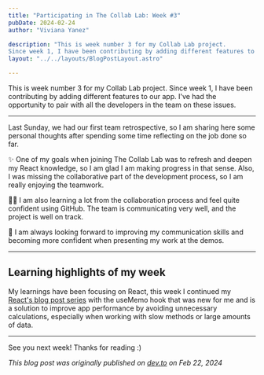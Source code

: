 ```yaml
---
title: "Participating in The Collab Lab: Week #3"
pubDate: 2024-02-24
author: "Viviana Yanez"

description: "This is week number 3 for my Collab Lab project. 
Since week 1, I have been contributing by adding different features to our app. I've had the opportunity to pair with all the developers in the team on these issues."
layout: "../../layouts/BlogPostLayout.astro"

---
```


This is week number 3 for my Collab Lab project.
Since week 1, I have been contributing by adding different features to our app. I've had the opportunity to pair with all the developers in the team on these issues.

---

Last Sunday, we had our first team retrospective, so I am sharing here some personal thoughts after spending some time reflecting on the job done so far.

✨ One of my goals when joining The Collab Lab was to refresh and deepen my React knowledge, so I am glad I am making progress in that sense. Also, I was missing the collaborative part of the development process, so I am really enjoying the teamwork.

💪🏽 I am also learning a lot from the collaboration process and feel quite confident using GitHub. The team is communicating very well, and the project is well on track.

🚧 I am always looking forward to improving my communication skills and becoming more confident when presenting my work at the demos.

---

## Learning highlights of my week

My learnings have been focusing on React, this week I continued my [React's blog post series](https://dev.to/vivitt/series/26502) with the useMemo hook that was new for me and is a solution to improve app performance by avoiding unnecessary calculations, especially when working with slow methods or large amounts of data.

---

See you next week! Thanks for reading :)

_This blog post was originally published on [dev.to](https://dev.to/vivitt/participating-in-the-collab-lab-week-3-g38) on Feb 22, 2024_
